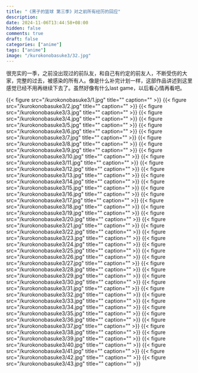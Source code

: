 ```yaml
---
title: "《黑子的篮球 第三季》对之前所有经历的回应"
description: 
date: 2024-11-06T13:44:58+08:00
hidden: false
comments: true
draft: false
categories: ["anime"]
tags: ["anime"]
image: "/kurokonobasuke3/32.jpg"
---
```

很充实的一季，之前没出现过的前队友，和自己有约定的前友人，不断受伤的大家，完整的过去，被感染的所有人。像是什么补完计划一样，这部作品讲述到这里感觉已经不用再继续下去了。虽然好像有什么last game，以后看心情再看吧。

{{< figure src="/kurokonobasuke3/1.jpg" title="" caption="" >}}
{{< figure src="/kurokonobasuke3/2.jpg" title="" caption="" >}}
{{< figure src="/kurokonobasuke3/3.jpg" title="" caption="" >}}
{{< figure src="/kurokonobasuke3/4.jpg" title="" caption="" >}}
{{< figure src="/kurokonobasuke3/5.jpg" title="" caption="" >}}
{{< figure src="/kurokonobasuke3/6.jpg" title="" caption="" >}}
{{< figure src="/kurokonobasuke3/7.jpg" title="" caption="" >}}
{{< figure src="/kurokonobasuke3/8.jpg" title="" caption="" >}}
{{< figure src="/kurokonobasuke3/9.jpg" title="" caption="" >}}
{{< figure src="/kurokonobasuke3/10.jpg" title="" caption="" >}}
{{< figure src="/kurokonobasuke3/11.jpg" title="" caption="" >}}
{{< figure src="/kurokonobasuke3/12.jpg" title="" caption="" >}}
{{< figure src="/kurokonobasuke3/13.jpg" title="" caption="" >}}
{{< figure src="/kurokonobasuke3/14.jpg" title="" caption="" >}}
{{< figure src="/kurokonobasuke3/15.jpg" title="" caption="" >}}
{{< figure src="/kurokonobasuke3/16.jpg" title="" caption="" >}}
{{< figure src="/kurokonobasuke3/17.jpg" title="" caption="" >}}
{{< figure src="/kurokonobasuke3/18.jpg" title="" caption="" >}}
{{< figure src="/kurokonobasuke3/19.jpg" title="" caption="" >}}
{{< figure src="/kurokonobasuke3/20.jpg" title="" caption="" >}}
{{< figure src="/kurokonobasuke3/21.jpg" title="" caption="" >}}
{{< figure src="/kurokonobasuke3/22.jpg" title="" caption="" >}}
{{< figure src="/kurokonobasuke3/23.jpg" title="" caption="" >}}
{{< figure src="/kurokonobasuke3/24.jpg" title="" caption="" >}}
{{< figure src="/kurokonobasuke3/25.jpg" title="" caption="" >}}
{{< figure src="/kurokonobasuke3/26.jpg" title="" caption="" >}}
{{< figure src="/kurokonobasuke3/27.jpg" title="" caption="" >}}
{{< figure src="/kurokonobasuke3/28.jpg" title="" caption="" >}}
{{< figure src="/kurokonobasuke3/29.jpg" title="" caption="" >}}
{{< figure src="/kurokonobasuke3/30.jpg" title="" caption="" >}}
{{< figure src="/kurokonobasuke3/31.jpg" title="" caption="" >}}
{{< figure src="/kurokonobasuke3/32.jpg" title="" caption="" >}}
{{< figure src="/kurokonobasuke3/33.jpg" title="" caption="" >}}
{{< figure src="/kurokonobasuke3/34.jpg" title="" caption="" >}}
{{< figure src="/kurokonobasuke3/35.jpg" title="" caption="" >}}
{{< figure src="/kurokonobasuke3/36.jpg" title="" caption="" >}}
{{< figure src="/kurokonobasuke3/37.jpg" title="" caption="" >}}
{{< figure src="/kurokonobasuke3/38.jpg" title="" caption="" >}}
{{< figure src="/kurokonobasuke3/39.jpg" title="" caption="" >}}
{{< figure src="/kurokonobasuke3/40.jpg" title="" caption="" >}}
{{< figure src="/kurokonobasuke3/41.jpg" title="" caption="" >}}
{{< figure src="/kurokonobasuke3/42.jpg" title="" caption="" >}}
{{< figure src="/kurokonobasuke3/43.jpg" title="" caption="" >}}
